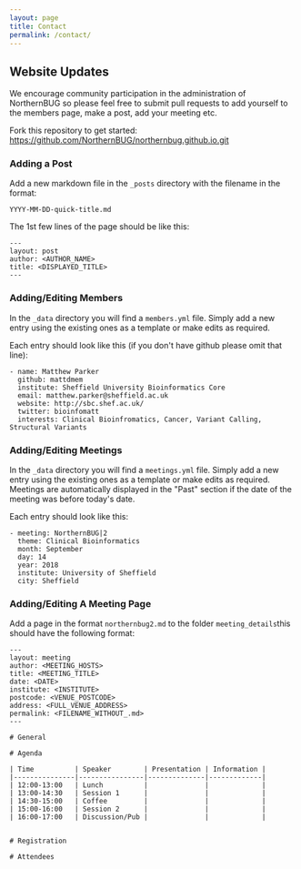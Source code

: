 ```yaml
---
layout: page
title: Contact
permalink: /contact/
---
```


## Website Updates
We encourage community participation in the administration of NorthernBUG 
so please feel free to submit pull requests to add yourself to the members 
page, make a post, add your meeting etc.

Fork this repository to get started:
https://github.com/NorthernBUG/northernbug.github.io.git

### Adding a Post
Add a new markdown file in the `_posts` directory with the filename in the format:

```
YYYY-MM-DD-quick-title.md
```

The 1st few lines of the page should be like this:
```
---
layout: post
author: <AUTHOR_NAME>
title: <DISPLAYED_TITLE>
---
```

### Adding/Editing Members
In the `_data` directory you will find a `members.yml` file. Simply add a new entry
using the existing ones as a template or make edits as required.

Each entry should look like this (if you don't have github please omit that line):

```
- name: Matthew Parker
  github: mattdmem
  institute: Sheffield University Bioinformatics Core
  email: matthew.parker@sheffield.ac.uk
  website: http://sbc.shef.ac.uk/
  twitter: bioinfomatt
  interests: Clinical Bioinfromatics, Cancer, Variant Calling, Structural Variants
```

### Adding/Editing Meetings
In the `_data` directory you will find a `meetings.yml` file. Simply add a new entry
using the existing ones as a template or make edits as required. Meetings are automatically
displayed in the "Past" section if the date of the meeting was before today's date.

Each entry should look like this:

```
- meeting: NorthernBUG|2
  theme: Clinical Bioinformatics
  month: September
  day: 14
  year: 2018
  institute: University of Sheffield
  city: Sheffield
```

### Adding/Editing A Meeting Page
Add a page in the format `northernbug2.md` to the folder `meeting_details`this should have the following format:

```
---
layout: meeting
author: <MEETING_HOSTS>
title: <MEETING_TITLE>
date: <DATE>
institute: <INSTITUTE>
postcode: <VENUE_POSTCODE>
address: <FULL_VENUE_ADDRESS>
permalink: <FILENAME_WITHOUT_.md> 
---

# General

# Agenda

| Time          | Speaker        | Presentation | Information |
|---------------|----------------|--------------|-------------|
| 12:00-13:00   | Lunch          |              |             |
| 13:00-14:30   | Session 1      |              |             |
| 14:30-15:00   | Coffee         |              |             |
| 15:00-16:00   | Session 2      |              |             |
| 16:00-17:00   | Discussion/Pub |              |             |


# Registration

# Attendees

```
